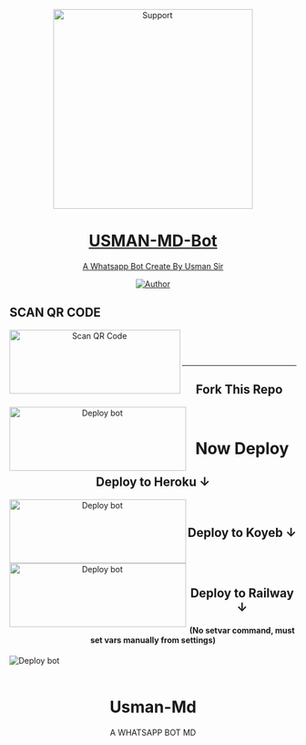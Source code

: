 </p>
<p align="center">
  <a href="https://chat.whatsapp.com/JIJplkiYyrFE4dyFGade43">
    <img alt=Support height="350" src="https://telegra.ph/file/82dbd5a8d9e38a81d7608.jpg"> 
    </p>
<h1 align="center">    USMAN-MD-Bot
</h1>
<p align="center"> 
  
<p align="center"> A Whatsapp Bot Create By Usman Sir 
 
  </a>
</p>
<p align="center">
<a href="https://github.com/naveeddogar"><img title="Author" src="https://img.shields.io/badge/USMAN_MD-WHATSAPP_BOT-black?style=for-the-badge&logo=github"></a>
<p/>

## SCAN QR CODE
<div align="center">
   
<a href="https://usman-md-qr.vercel.app/"><img align="left" src="https://i.imgur.com/dzPTA6u.png" alt="Scan QR Code" height="112" width="300" /></a><br>

<div>
<br>

---
  
## Fork This Repo

<div align="center">
  
<a href="https://github.com/USMAN-SER/USMAN-MD/fork" target="blank"><img align="left" src="https://i.imgur.com/cxaSEWe.png" alt="Deploy bot" height="112" width="310" /></a>
  <div>
<br>

    
# Now Deploy

## Deploy to Heroku ↓


<a href="https://heroku-deploy" target="blank"><img align="Left" src="https://i.imgur.com/6rs61MY.png" alt="Deploy bot" height="112" width="310" /></a>
  <div>
<br>

## Deploy to Koyeb ↓

<a href="koyeb.com" target="blank"><img align="left" src="https://i.imgur.com/PNoLtFq.png" alt="Deploy bot" height="112" width="310" /></a>
  <div>
<br>
<div>
  <br>


## Deploy to Railway ↓
#### (No setvar command, must set vars manually from settings)
<a href="https://railway.app/template/Mt-g4a" target="blank"><img align="left" src="https://railway.app/button.svg" alt="Deploy bot" height="" width="" /></a>
  <div>
<br>
<div>
  <br>

# Usman-Md
A WHATSAPP BOT MD
